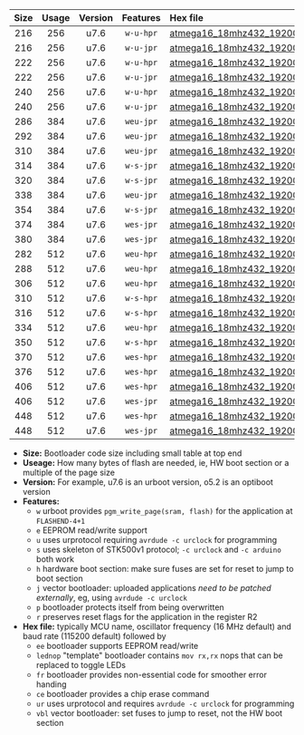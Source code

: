 |Size|Usage|Version|Features|Hex file|
|:-:|:-:|:-:|:-:|:--|
|216|256|u7.6|`w-u-hpr`|[atmega16_18mhz432_19200bps_ur.hex](https://raw.githubusercontent.com/stefanrueger/urboot/main//atmega16_18mhz432_19200bps_ur.hex)|
|216|256|u7.6|`w-u-jpr`|[atmega16_18mhz432_19200bps_ur_vbl.hex](https://raw.githubusercontent.com/stefanrueger/urboot/main//atmega16_18mhz432_19200bps_ur_vbl.hex)|
|222|256|u7.6|`w-u-hpr`|[atmega16_18mhz432_19200bps_lednop_ur.hex](https://raw.githubusercontent.com/stefanrueger/urboot/main//atmega16_18mhz432_19200bps_lednop_ur.hex)|
|222|256|u7.6|`w-u-jpr`|[atmega16_18mhz432_19200bps_lednop_ur_vbl.hex](https://raw.githubusercontent.com/stefanrueger/urboot/main//atmega16_18mhz432_19200bps_lednop_ur_vbl.hex)|
|240|256|u7.6|`w-u-hpr`|[atmega16_18mhz432_19200bps_lednop_fr_ur.hex](https://raw.githubusercontent.com/stefanrueger/urboot/main//atmega16_18mhz432_19200bps_lednop_fr_ur.hex)|
|240|256|u7.6|`w-u-jpr`|[atmega16_18mhz432_19200bps_lednop_fr_ur_vbl.hex](https://raw.githubusercontent.com/stefanrueger/urboot/main//atmega16_18mhz432_19200bps_lednop_fr_ur_vbl.hex)|
|286|384|u7.6|`weu-jpr`|[atmega16_18mhz432_19200bps_ee_ur_vbl.hex](https://raw.githubusercontent.com/stefanrueger/urboot/main//atmega16_18mhz432_19200bps_ee_ur_vbl.hex)|
|292|384|u7.6|`weu-jpr`|[atmega16_18mhz432_19200bps_ee_lednop_ur_vbl.hex](https://raw.githubusercontent.com/stefanrueger/urboot/main//atmega16_18mhz432_19200bps_ee_lednop_ur_vbl.hex)|
|310|384|u7.6|`weu-jpr`|[atmega16_18mhz432_19200bps_ee_lednop_fr_ur_vbl.hex](https://raw.githubusercontent.com/stefanrueger/urboot/main//atmega16_18mhz432_19200bps_ee_lednop_fr_ur_vbl.hex)|
|314|384|u7.6|`w-s-jpr`|[atmega16_18mhz432_19200bps_vbl.hex](https://raw.githubusercontent.com/stefanrueger/urboot/main//atmega16_18mhz432_19200bps_vbl.hex)|
|320|384|u7.6|`w-s-jpr`|[atmega16_18mhz432_19200bps_lednop_vbl.hex](https://raw.githubusercontent.com/stefanrueger/urboot/main//atmega16_18mhz432_19200bps_lednop_vbl.hex)|
|338|384|u7.6|`weu-jpr`|[atmega16_18mhz432_19200bps_ee_lednop_fr_ce_ur_vbl.hex](https://raw.githubusercontent.com/stefanrueger/urboot/main//atmega16_18mhz432_19200bps_ee_lednop_fr_ce_ur_vbl.hex)|
|354|384|u7.6|`w-s-jpr`|[atmega16_18mhz432_19200bps_lednop_fr_vbl.hex](https://raw.githubusercontent.com/stefanrueger/urboot/main//atmega16_18mhz432_19200bps_lednop_fr_vbl.hex)|
|374|384|u7.6|`wes-jpr`|[atmega16_18mhz432_19200bps_ee_vbl.hex](https://raw.githubusercontent.com/stefanrueger/urboot/main//atmega16_18mhz432_19200bps_ee_vbl.hex)|
|380|384|u7.6|`wes-jpr`|[atmega16_18mhz432_19200bps_ee_lednop_vbl.hex](https://raw.githubusercontent.com/stefanrueger/urboot/main//atmega16_18mhz432_19200bps_ee_lednop_vbl.hex)|
|282|512|u7.6|`weu-hpr`|[atmega16_18mhz432_19200bps_ee_ur.hex](https://raw.githubusercontent.com/stefanrueger/urboot/main//atmega16_18mhz432_19200bps_ee_ur.hex)|
|288|512|u7.6|`weu-hpr`|[atmega16_18mhz432_19200bps_ee_lednop_ur.hex](https://raw.githubusercontent.com/stefanrueger/urboot/main//atmega16_18mhz432_19200bps_ee_lednop_ur.hex)|
|306|512|u7.6|`weu-hpr`|[atmega16_18mhz432_19200bps_ee_lednop_fr_ur.hex](https://raw.githubusercontent.com/stefanrueger/urboot/main//atmega16_18mhz432_19200bps_ee_lednop_fr_ur.hex)|
|310|512|u7.6|`w-s-hpr`|[atmega16_18mhz432_19200bps.hex](https://raw.githubusercontent.com/stefanrueger/urboot/main//atmega16_18mhz432_19200bps.hex)|
|316|512|u7.6|`w-s-hpr`|[atmega16_18mhz432_19200bps_lednop.hex](https://raw.githubusercontent.com/stefanrueger/urboot/main//atmega16_18mhz432_19200bps_lednop.hex)|
|334|512|u7.6|`weu-hpr`|[atmega16_18mhz432_19200bps_ee_lednop_fr_ce_ur.hex](https://raw.githubusercontent.com/stefanrueger/urboot/main//atmega16_18mhz432_19200bps_ee_lednop_fr_ce_ur.hex)|
|350|512|u7.6|`w-s-hpr`|[atmega16_18mhz432_19200bps_lednop_fr.hex](https://raw.githubusercontent.com/stefanrueger/urboot/main//atmega16_18mhz432_19200bps_lednop_fr.hex)|
|370|512|u7.6|`wes-hpr`|[atmega16_18mhz432_19200bps_ee.hex](https://raw.githubusercontent.com/stefanrueger/urboot/main//atmega16_18mhz432_19200bps_ee.hex)|
|376|512|u7.6|`wes-hpr`|[atmega16_18mhz432_19200bps_ee_lednop.hex](https://raw.githubusercontent.com/stefanrueger/urboot/main//atmega16_18mhz432_19200bps_ee_lednop.hex)|
|406|512|u7.6|`wes-hpr`|[atmega16_18mhz432_19200bps_ee_lednop_fr.hex](https://raw.githubusercontent.com/stefanrueger/urboot/main//atmega16_18mhz432_19200bps_ee_lednop_fr.hex)|
|406|512|u7.6|`wes-jpr`|[atmega16_18mhz432_19200bps_ee_lednop_fr_vbl.hex](https://raw.githubusercontent.com/stefanrueger/urboot/main//atmega16_18mhz432_19200bps_ee_lednop_fr_vbl.hex)|
|448|512|u7.6|`wes-hpr`|[atmega16_18mhz432_19200bps_ee_lednop_fr_ce.hex](https://raw.githubusercontent.com/stefanrueger/urboot/main//atmega16_18mhz432_19200bps_ee_lednop_fr_ce.hex)|
|448|512|u7.6|`wes-jpr`|[atmega16_18mhz432_19200bps_ee_lednop_fr_ce_vbl.hex](https://raw.githubusercontent.com/stefanrueger/urboot/main//atmega16_18mhz432_19200bps_ee_lednop_fr_ce_vbl.hex)|

- **Size:** Bootloader code size including small table at top end
- **Useage:** How many bytes of flash are needed, ie, HW boot section or a multiple of the page size
- **Version:** For example, u7.6 is an urboot version, o5.2 is an optiboot version
- **Features:**
  + `w` urboot provides `pgm_write_page(sram, flash)` for the application at `FLASHEND-4+1`
  + `e` EEPROM read/write support
  + `u` uses urprotocol requiring `avrdude -c urclock` for programming
  + `s` uses skeleton of STK500v1 protocol; `-c urclock` and `-c arduino` both work
  + `h` hardware boot section: make sure fuses are set for reset to jump to boot section
  + `j` vector bootloader: uploaded applications *need to be patched externally*, eg, using `avrdude -c urclock`
  + `p` bootloader protects itself from being overwritten
  + `r` preserves reset flags for the application in the register R2
- **Hex file:** typically MCU name, oscillator frequency (16 MHz default) and baud rate (115200 default) followed by
  + `ee` bootloader supports EEPROM read/write
  + `lednop` "template" bootloader contains `mov rx,rx` nops that can be replaced to toggle LEDs
  + `fr` bootloader provides non-essential code for smoother error handing
  + `ce` bootloader provides a chip erase command
  + `ur` uses urprotocol and requires `avrdude -c urclock` for programming
  + `vbl` vector bootloader: set fuses to jump to reset, not the HW boot section

